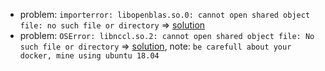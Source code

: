 - problem: `importerror: libopenblas.so.0: cannot open shared object file: no such file or directory` => [solution](https://www.programmersought.com/article/81961555087/)
- problem: `OSError: libnccl.so.2: cannot open shared object file: No such file or directory` => [solution](https://developer.nvidia.com/nccl/nccl-download), note: `be carefull about your docker, mine using ubuntu 18.04`
